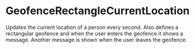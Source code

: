 # GeofenceRectangleCurrentLocation

Updates the current location of a person every second.
Also defines a rectangular geofence and when the user enters the geofence it shows a message. Another message is shown when the user leaves the geofence. 
